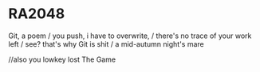 # RA2048

Git, a poem /
you push, i have to overwrite, /
there's no trace of your work left /
see? that's why Git is shit /
a mid-autumn night's mare 

//also you lowkey lost The Game
